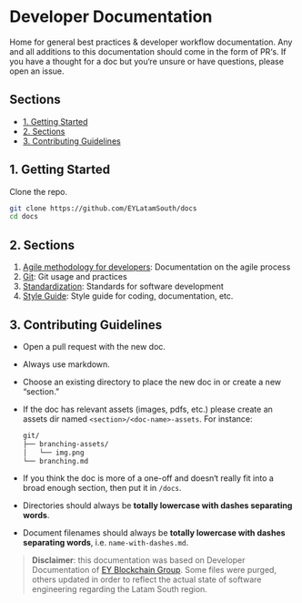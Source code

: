 <!-- omit in toc -->
# Developer Documentation

Home for general best practices & developer workflow documentation. Any and all additions to this documentation should come in the form of PR‘s. If you have a thought for a doc but you‘re unsure or have questions, please open an issue.

<!-- omit in toc -->
## Sections

- [1. Getting Started](#1-getting-started)
- [2. Sections](#2-sections)
- [3. Contributing Guidelines](#3-contributing-guidelines)

## 1. Getting Started

Clone the repo.

```sh
git clone https://github.com/EYLatamSouth/docs
cd docs
```

## 2. Sections

1. [Agile methodology for developers](/agile#readme): Documentation on the agile process
2. [Git](/git#readme): Git usage and practices
3. [Standardization](/standardization#readme): Standards for software development
4. [Style Guide](/style-guide#readme): Style guide for coding, documentation, etc.

## 3. Contributing Guidelines

- Open a pull request with the new doc.
- Always use markdown.
- Choose an existing directory to place the new doc in or create a new “section.”
- If the doc has relevant assets (images, pdfs, etc.) please create an assets dir named `<section>/<doc-name>-assets`. For instance:

  ```txt
  git/
  ├── branching-assets/
  │   └── img.png
  └── branching.md
  ```

- If you think the doc is more of a one-off and doesn‘t really fit into a broad enough section, then put it in `/docs`.
- Directories should always be **totally lowercase with dashes separating words**.
- Document filenames should always be **totally lowercase with dashes separating words**, i.e. `name-with-dashes.md`.


> **Disclaimer**: this documentation was based on Developer Documentation of [EY Blockchain Group](https://github.com/EYBlockchain/README). Some files were purged, others updated in order to reflect the actual state of software engineering regarding the Latam South region.